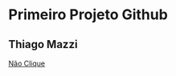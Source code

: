 <h1> Primeiro Projeto Github</h1>
<h2> Thiago Mazzi</h2>
<a href="https://www.facebook.com/thiago.mazzi.7/?locale=ne_NP">Não Clique</a>
